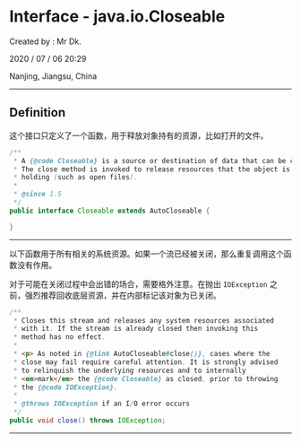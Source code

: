 # Interface - java.io.Closeable

Created by : Mr Dk.

2020 / 07 / 06 20:29

Nanjing, Jiangsu, China

---

## Definition

这个接口只定义了一个函数，用于释放对象持有的资源，比如打开的文件。

```java
/**
 * A {@code Closeable} is a source or destination of data that can be closed.
 * The close method is invoked to release resources that the object is
 * holding (such as open files).
 *
 * @since 1.5
 */
public interface Closeable extends AutoCloseable {

}
```

---

以下函数用于所有相关的系统资源。如果一个流已经被关闭，那么重复调用这个函数没有作用。

对于可能在关闭过程中会出错的场合，需要格外注意。在抛出 `IOException` 之前，强烈推荐回收底层资源，并在内部标记该对象为已关闭。

```java
/**
 * Closes this stream and releases any system resources associated
 * with it. If the stream is already closed then invoking this
 * method has no effect.
 *
 * <p> As noted in {@link AutoCloseable#close()}, cases where the
 * close may fail require careful attention. It is strongly advised
 * to relinquish the underlying resources and to internally
 * <em>mark</em> the {@code Closeable} as closed, prior to throwing
 * the {@code IOException}.
 *
 * @throws IOException if an I/O error occurs
 */
public void close() throws IOException;
```

---


